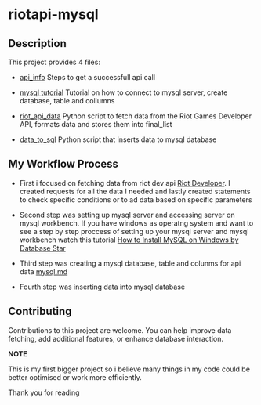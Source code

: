 # riotapi-mysql

## Description

This project provides 4 files: 

  - [api_info](api_info.md) Steps to get a successfull api call

  - [mysql tutorial](mysql_tutorial.md) Tutorial on how to connect to mysql server, create database, table and collumns

  - [riot_api_data](riotapi_mysql/riot_api_data.py) Python script to fetch data from the Riot Games Developer API, formats data and stores them into final_list
  
  - [data_to_sql](riotapi_mysql/data_to_sql.py) Python script that inserts data to mysql database


## My Workflow Process
- First i focused on fetching data from riot dev api [Riot Developer](https://developer.riotgames.com). I created requests for all the data I needed and lastly created statements to check specific conditions or to ad data based on specific parameters

- Second step was setting up mysql server and accessing server on mysql workbench. If you have windows as operatng system and want to see a step by step proccess of setting up your mysql server and mysql workbench watch this tutorial
  [How to Install MySQL on Windows by Database Star](https://youtu.be/2om3byn2lxs?si=S6or78IJIlKCKr7i)

- Third step was creating a mysql database, table and colunms for api data [mysql.md](mysql_tutorial.md)

- Fourth step was inserting data into mysql database


## Contributing

Contributions to this project are welcome. You can help improve data fetching, add additional features, or enhance database interaction.


**NOTE**

This is my first bigger project so i believe many things in my code could be better optimised or work more efficiently.


Thank you for reading
